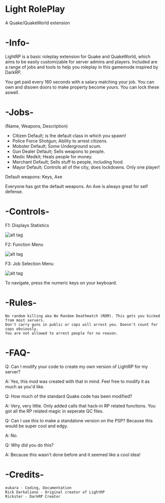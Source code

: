 
Light RolePlay
==============
A Quake/QuakeWorld extension


-Info-
======

LightRP is a basic roleplay extension for Quake and QuakeWorld, which aims to be easily customizable
for server admins and players. Included are a range of jobs and tools to help you roleplay
in this gamemode inspired by DarkRP.

You get paid every 160 seconds with a salary matching your job.
You can own and disown doors to make property become yours. You can lock these aswell.

-Jobs-
======

(Name, Weapons, Description)

+ Citizen
    Default; is the default class in which you spawn!
+ Police Force
    Shotgun; Ability to arrest citizens.
+ Mobster
    Default; Some Underground scum.
+ Gun Dealer
    Default; Sells weapons to people.
+ Medic
    Medkit; Heals people for money.
+ Merchant
    Default; Sells stuff to people, including food.
+ Mayor
    Default; Controls all of the city, does lockdowns. Only one player!
    
Default weapons: Keys, Axe

Everyone has got the default weapons. An Axe is always great for self defense.

-Controls-
==========

F1: Displays Statistics

![alt tag](https://raw.githubusercontent.com/eukos16/LightRP/master/gfx/men03.gif)


F2: Function Menu

![alt tag](https://raw.githubusercontent.com/eukos16/LightRP/master/gfx/men01.gif)


F3: Job Selection Menu

![alt tag](https://raw.githubusercontent.com/eukos16/LightRP/master/gfx/men02.gif)



To navigate, press the numeric keys on your keyboard.

-Rules-
=======

    No random killing aka No Random Deathmatch (RDM). This gets you kicked from most servers.
    Don't carry guns in public or cops will arrest you. Doesn't count for cops obviously.
    You are not allowed to arrest people for no reason.

-FAQ-
=====

Q: Can I modify your code to create my own version of LightRP for my server?

A: Yes, this mod was created with that in mind. Feel free to modify it as much as you'd like.


Q: How much of the standard Quake code has been modified?

A: Very, very little. Only added calls that hack-in RP related functions. You got all the RP related magic in seperate QC files.


Q: Can I use this to make a standalone version on the PSP? Because this would be super cool and edgy.

A: No.


Q: Why did you do this?

A: Because this wasn't done before and it seemed like a cool idea!


-Credits-
=========

    eukara - Coding, Documentation
    Rick Darkaliono - Original creator of LightRP
    Rickster - DarkRP Creator



